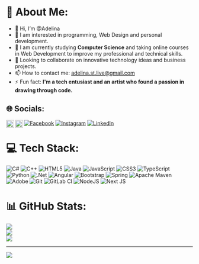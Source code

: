# 💫 About Me:
- 👋 Hi, I’m @Adelina
- 👀 I am interested in programming, Web Design and personal development.
- 🌱 I am currently studying **Computer Science** and taking online courses in Web Development to improve my professional and technical skills.
- 💞️ Looking to collaborate on innovative technology ideas and business projects.
- 📫 How to contact me: adelina.st.live@gmail.com
- ⚡ Fun fact: **I'm a tech entusiast and an artist who found a passion in drawing through code.**


## 🌐 Socials:
<a href="https://www.linkedin.com/in/adelinast/"><img align="left" src="https://raw.githubusercontent.com/yushi1007/yushi1007/main/images/linkedin.svg" alt="Yu Shi | LinkedIn" width="21px"/></a>
<a href="https://instagram.com/yushi.95"><img align="left" src="https://raw.githubusercontent.com/yushi1007/yushi1007/main/images/instagram.svg" alt="Yu Shi | Instagram" width="21px"/></a>

[![Facebook](https://img.shields.io/badge/Facebook-%231877F2.svg?logo=Facebook&logoColor=white)](https://facebook.com/adelina.stankova.5/) [![Instagram](https://img.shields.io/badge/Instagram-%23E4405F.svg?logo=Instagram&logoColor=white)](https://instagram.com/tabbytadi/) [![LinkedIn](https://img.shields.io/badge/LinkedIn-%230077B5.svg?logo=linkedin&logoColor=white)](https://linkedin.com/in/adelinast/) 

# 💻 Tech Stack:
![C#](https://img.shields.io/badge/c%23-%23239120.svg?style=for-the-badge&logo=csharp&logoColor=white) ![C++](https://img.shields.io/badge/c++-%2300599C.svg?style=for-the-badge&logo=c%2B%2B&logoColor=white) ![HTML5](https://img.shields.io/badge/html5-%23E34F26.svg?style=for-the-badge&logo=html5&logoColor=white) ![Java](https://img.shields.io/badge/java-%23ED8B00.svg?style=for-the-badge&logo=openjdk&logoColor=white) ![JavaScript](https://img.shields.io/badge/javascript-%23323330.svg?style=for-the-badge&logo=javascript&logoColor=%23F7DF1E) ![CSS3](https://img.shields.io/badge/css3-%231572B6.svg?style=for-the-badge&logo=css3&logoColor=white) ![TypeScript](https://img.shields.io/badge/typescript-%23007ACC.svg?style=for-the-badge&logo=typescript&logoColor=white) ![Python](https://img.shields.io/badge/python-3670A0?style=for-the-badge&logo=python&logoColor=ffdd54) ![.Net](https://img.shields.io/badge/.NET-5C2D91?style=for-the-badge&logo=.net&logoColor=white) ![Angular](https://img.shields.io/badge/angular-%23DD0031.svg?style=for-the-badge&logo=angular&logoColor=white) ![Bootstrap](https://img.shields.io/badge/bootstrap-%238511FA.svg?style=for-the-badge&logo=bootstrap&logoColor=white) ![Spring](https://img.shields.io/badge/spring-%236DB33F.svg?style=for-the-badge&logo=spring&logoColor=white) ![Apache Maven](https://img.shields.io/badge/Apache%20Maven-C71A36?style=for-the-badge&logo=Apache%20Maven&logoColor=white) ![Adobe](https://img.shields.io/badge/adobe-%23FF0000.svg?style=for-the-badge&logo=adobe&logoColor=white) ![Git](https://img.shields.io/badge/git-%23F05033.svg?style=for-the-badge&logo=git&logoColor=white) ![GitLab CI](https://img.shields.io/badge/gitlab%20CI-%23181717.svg?style=for-the-badge&logo=gitlab&logoColor=white) ![NodeJS](https://img.shields.io/badge/node.js-6DA55F?style=for-the-badge&logo=node.js&logoColor=white) ![Next JS](https://img.shields.io/badge/Next-black?style=for-the-badge&logo=next.js&logoColor=white)
# 📊 GitHub Stats:
![](https://github-readme-stats.vercel.app/api?username=tabbytadi&theme=dark&hide_border=false&include_all_commits=false&count_private=false)<br/>
![](https://github-readme-streak-stats.herokuapp.com/?user=tabbytadi&theme=dark&hide_border=false)<br/>
![](https://github-readme-stats.vercel.app/api/top-langs/?username=tabbytadi&theme=dark&hide_border=false&include_all_commits=false&count_private=false&layout=compact)

---
[![](https://visitcount.itsvg.in/api?id=tabbytadi&icon=0&color=0)](https://visitcount.itsvg.in)

<!-- Proudly created with GPRM ( https://gprm.itsvg.in ) -->
